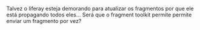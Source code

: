 Talvez o liferay esteja demorando para atualizar os fragmentos por que ele está propagando todos eles... Será que o fragment toolkit permite  permite enviar um fragmento por vez?
